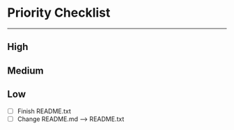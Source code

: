# Priority Checklist

--- 

## High

## Medium

## Low

- [ ] Finish README.txt
- [ ] Change README.md --> README.txt